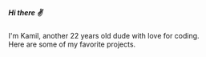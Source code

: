 ##### Hi there :v:

<!--- am another 22 years old dude with love for coding. For the last 2 years I've been exploring various concepts of programming, constantly looking for new [//]: oportunities to learn. It brought me here to 42 Heilbronn where I currently study --->

I'm Kamil, another 22 years old dude with love for coding.<br />Here are some of my favorite projects.
